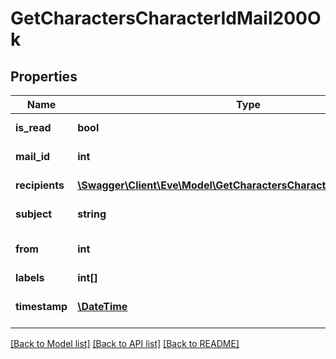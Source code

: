 # GetCharactersCharacterIdMail200Ok

## Properties
Name | Type | Description | Notes
------------ | ------------- | ------------- | -------------
**is_read** | **bool** | is_read boolean | [optional] 
**mail_id** | **int** | mail_id integer | [optional] 
**recipients** | [**\Swagger\Client\Eve\Model\GetCharactersCharacterIdMailRecipient[]**](GetCharactersCharacterIdMailRecipient.md) | Recipients of the mail | [optional] 
**subject** | **string** | Mail subject | [optional] 
**from** | **int** | From whom the mail was sent | [optional] 
**labels** | **int[]** | labels array | [optional] 
**timestamp** | [**\DateTime**](\DateTime.md) | When the mail was sent | [optional] 

[[Back to Model list]](../README.md#documentation-for-models) [[Back to API list]](../README.md#documentation-for-api-endpoints) [[Back to README]](../README.md)


